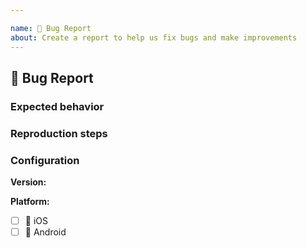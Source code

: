 ```yaml
---

name: 🐛 Bug Report
about: Create a report to help us fix bugs and make improvements
---
```


## 🐛 Bug Report

<!--- Summary description of the bug --->

### Expected behavior

### Reproduction steps

### Configuration

**Version:** 

**Platform:** 
- [ ] :iphone: iOS
- [ ] :robot: Android